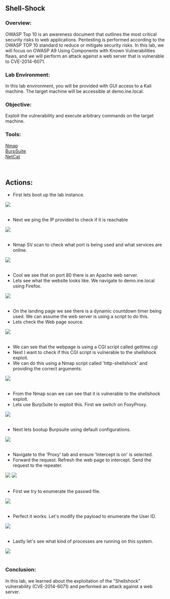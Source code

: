 

<h2>Shell-Shock</h2>


<h3>Overview:</h3>

OWASP Top 10 is an awareness document that outlines the most critical security risks to web applications. Pentesting is performed according to the OWASP TOP 10 standard to reduce or mitigate security risks.
In this lab, we will focus on OWASP A9 Using Components with Known Vulnerabilities flaws, and we will perform an attack against a web server that is vulnerable to CVE-2014-6071.

<h3>Lab Environment:</h3>
In this lab environment, you will be provided with GUI access to a Kali machine. The target machine will be accessible at demo.ine.local.

<h3>Objective:</h3>
Exploit the vulnerability and execute arbitrary commands on the target machine.

<h3>Tools:</h3>

[Nmap](https://nmap.org/) <br />
[BurpSuite](https://portswigger.net/burp/documentation/desktop/getting-started/download-and-install) <br />
[NetCat](https://nmap.org/ncat/)

<br />

<p align="center">
  
<h2>Actions:</h2>

- First lets boot up the lab instance.
<img src="https://i.imgur.com/ArGcLEH.jpeg"/>


<br />
<br />

- Next we ping the IP provided to check if it is reachable
<img src="https://i.imgur.com/Bvd4dhX_d.webp?maxwidth=760&fidelity=grand"/>


<br />
<br />

- Nmap SV scan to check what port is being used and what services are online.
<img src="https://i.imgur.com/fiN4EAH_d.webp?maxwidth=760&fidelity=grand"/>


<br />
<br />

- Cool we see that on port 80 there is an Apache web server.
- Lets see what the website looks like. We navigate to demo.ine.local using Firefox.
<img src="https://i.imgur.com/7T7eZVC_d.webp?maxwidth=760&fidelity=grand"/>


<br />
<br />

- On the landing page we see there is a dynamic countdown timer being used. We can assume the web server is using a script to do this.
- Lets check the Web page source.
<img src="https://i.imgur.com/FSIIy4o_d.webp?maxwidth=760&fidelity=grand"/>


<br />
<br />

- We can see that the webpage is using a CGI script called gettime.cgi
- Next I want to check if this CGI script is vulnerable to the shellshock exploit.
- We can do this using a Nmap script called 'http-shellshock' and providing the correct arguments.
<img src="https://i.imgur.com/Imwc761.jpeg"/>


<br />
<br />

- From the Nmap scan we can see that it is vulnerable to the shellshock exploit.
- Lets use BurpSuite to exploit this. First we switch on FoxyProxy.
<img src="https://i.imgur.com/17acyhU.jpeg"/>


<br />
<br />

- Next lets bootup Burpsuite using default configurations.
<img src="https://i.imgur.com/opQIGM4.jpeg"/>


<br />
<br />

- Navigate to the 'Proxy' tab and ensure 'Intercept is on' is selected.
- Forward the request. Refresh the web page to intercept. Send the request to the repeater.
<img src="https://i.imgur.com/rJs20aR_d.webp?maxwidth=760&fidelity=grand"/>
<img src="https://i.imgur.com/uD9A7j6.jpeg"/>


<br />
<br />

- First we try to enumerate the passwd file.
<img src="https://i.imgur.com/w0qFNEv.jpeg"/>


<br />
<br />

- Perfect it works. Let's modify the payload to enumerate the User ID.
<img src="https://i.imgur.com/GttOyvB.jpeg"/>


<br />
<br />

- Lastly let's see what kind of processes are running on this system.
<img src="https://i.imgur.com/nPzH8OJ.jpeg"/>


<br />
<br />

<h3>Conclusion:</h3>
In this lab, we learned about the exploitation of the "Shellshock" vulnerability (CVE-2014-6071) and performed an attack against a web server.


<!--
 ```diff
- text in red
+ text in green
! text in orange
# text in gray
@@ text in purple (and bold)@@
```
--!>
